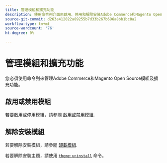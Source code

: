 ```yaml
---
title: 管理模組和擴充功能
description: 使用命令列介面來啟用、停用和解除安裝Adobe Commerce和Magento Open Source模組及擴充功能。
source-git-commit: d263e412022a89255b7d33b267b696a8bb1bc8a2
workflow-type: tm+mt
source-wordcount: '76'
ht-degree: 0%

---
```



# 管理模組和擴充功能

您必須使用命令列來管理Adobe Commerce和Magento Open Source模組及擴充功能。

## 啟用或禁用模組

若要啟用或停用模組，請參閱 [啟用或禁用模組](../../installation/tutorials/manage-modules.md).

## 解除安裝模組

若要解除安裝模組，請參閱 [卸載模組](../../installation/tutorials/uninstall-modules.md).

若要解除安裝主題，請使用 [`theme:uninstall`](../../installation/tutorials/themes.md) 命令。
